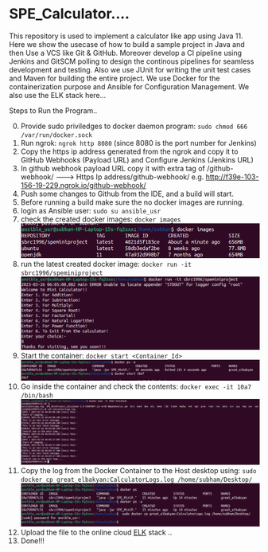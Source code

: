 # SPE_Calculator....

This repository is used to implement a calculator like app using Java 11. Here we show the usecase of how to build a sample project in Java and then Use a VCS like Git & GitHub. Moreover develop a CI pipeline using Jenkins and GitSCM polling to design the continous pipelines for seamless development and testing. Also we use JUnit for writing the unit test cases and Maven for building the entire project. We use Docker for the containerization purpose and Ansible for Configuration Management. We also use the ELK stack here...


Steps to Run the Program..

0. Provide sudo priviledges to docker daemon program: `sudo chmod 666 /var/run/docker.sock`
1. Run ngrok: `ngrok http 8080` (since 8080 is the port number for Jenkins)
2. Copy the https ip address generated from the ngrok and copy it to GitHub Webhooks (Payload URL) and Configure Jenkins (Jenkins URL)
3. In github webhook payload URL copy it with extra tag of /github-webhook/ ---> Https Ip address/github-webhook/   e.g. http://f39e-103-156-19-229.ngrok.io/github-webhook/
4. Push some changes to Github from the IDE, and a build will start.
5. Before running a build make sure the no docker images are running.
6. login as Ansible user: `sudo su ansible_usr`
7. check the created docker images: `docker images`
    ![img.png](Images/img.png)
8. run the latest created docker image: `docker run -it sbrc1996/speminiproject`
    ![img_1.png](Images/img_1.png)
9. Start the container:  `docker start <Container_Id>`
    ![img_2.png](Images/img_2.png)
10. Go inside the container and check the contents: `docker exec -it 10a7 /bin/bash`
    ![img_3.png](Images/img_3.png)
11. Copy the log from the Docker Container to the Host desktop using: `sudo docker cp great_elbakyan:CalculatorLogs.log /home/subham/Desktop/`
    ![img_5.png](Images/img_5.png)
12. Upload the file to the online cloud [ELK](https://cloud.elastic.co/home) stack ..
13. Done!!!

